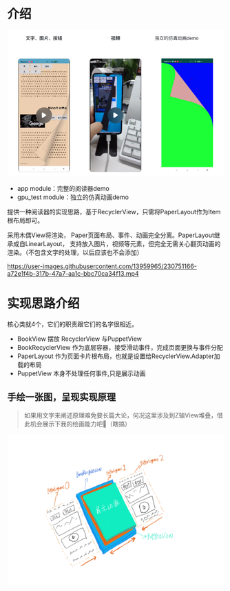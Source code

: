 # 介绍

![simple_view](./images/demo_pic.png)

* app module：完整的阅读器demo
* gpu_test module：独立的仿真动画demo

提供一种阅读器的实现思路，基于RecyclerView，只需将PaperLayout作为Item根布局即可。

采用木偶View将渲染， Paper页面布局、事件、动画完全分离。PaperLayout继承成自LinearLayout，
支持放入图片，视频等元素，但完全无需关心翻页动画的渲染。（不包含文字的处理，以后应该也不会添加）

https://user-images.githubusercontent.com/13959965/230751166-a72e1f4b-317b-47a7-aa1c-bbc70ca34f13.mp4

# 实现思路介绍

核心类就4个，它们的职责跟它们的名字很相近。

* BookView 摆放 RecyclerView 与PuppetView
* BookRecyclerView 作为底层容器，接受滑动事件，完成页面更换与事件分配
* PaperLayout 作为页面卡片根布局，也就是设置给RecyclerView.Adapter加载的布局
* PuppetView 本身不处理任何事件,只是展示动画

## 手绘一张图，呈现实现原理

> 如果用文字来阐述原理难免要长篇大论，何况这里涉及到Z轴View堆叠，借此机会展示下我的绘画能力吧🐶（瞎搞）

![BookView](./images/Book_view_desc.jpg)
